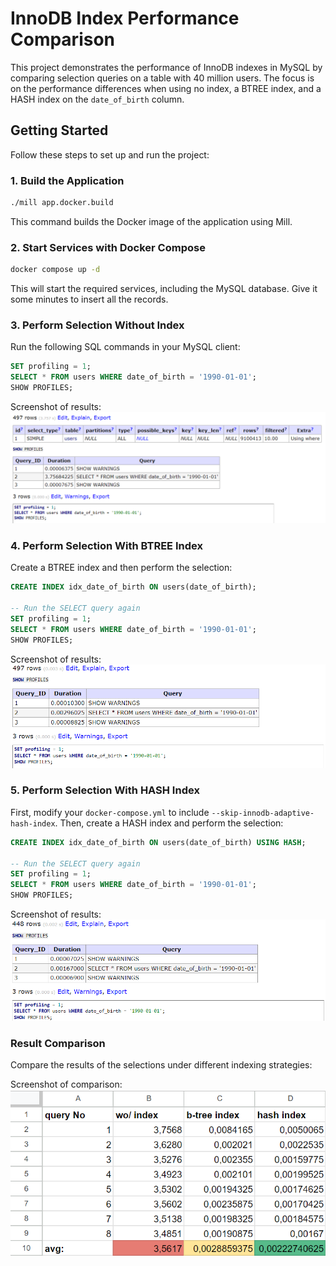 # InnoDB Index Performance Comparison

This project demonstrates the performance of InnoDB indexes in MySQL by comparing selection queries on a table with 40 million users. The focus is on the performance differences when using no index, a BTREE index, and a HASH index on the `date_of_birth` column.

## Getting Started

Follow these steps to set up and run the project:

### 1. Build the Application

```bash
./mill app.docker.build
```

This command builds the Docker image of the application using Mill.

### 2. Start Services with Docker Compose

```bash
docker compose up -d
```

This will start the required services, including the MySQL database. Give it some minutes to insert all the records.

### 3. Perform Selection Without Index

Run the following SQL commands in your MySQL client:

```sql
SET profiling = 1;
SELECT * FROM users WHERE date_of_birth = '1990-01-01';
SHOW PROFILES;
```

Screenshot of results: ![Without Index](./screenshots/select_wo_index_10M.png)

### 4. Perform Selection With BTREE Index

Create a BTREE index and then perform the selection:

```sql
CREATE INDEX idx_date_of_birth ON users(date_of_birth);

-- Run the SELECT query again
SET profiling = 1;
SELECT * FROM users WHERE date_of_birth = '1990-01-01';
SHOW PROFILES;
```

Screenshot of results: ![With BTREE Index](./screenshots/select_btree_index_10M.png)

### 5. Perform Selection With HASH Index

First, modify your `docker-compose.yml` to include `--skip-innodb-adaptive-hash-index`. Then, create a HASH index and perform the selection:

```sql
CREATE INDEX idx_date_of_birth ON users(date_of_birth) USING HASH;

-- Run the SELECT query again
SET profiling = 1;
SELECT * FROM users WHERE date_of_birth = '1990-01-01';
SHOW PROFILES;
```

Screenshot of results: ![With HASH Index](./screenshots/select_hash_index_10M.png)

### Result Comparison

Compare the results of the selections under different indexing strategies:

Screenshot of comparison: ![result_index_comparison](./screenshots/result_index_comparison.png)
